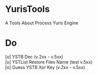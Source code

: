 # YurisTools
A Tools About Process Yuris Engine  
# Do
[o] YSTB Dec (v.2xx - v.5xx)  
[o] YSTList Restore Files Name (test v.5xx)  
[o] Guess YSTB Xor Key (v.2xx - v.5xx)   

